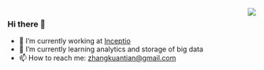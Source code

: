 <img align="right" src="https://github-readme-stats.vercel.app/api?username=zhangkuantian&show_icons=true&theme=radical&include_all_commits=true" />

### Hi there 👋

- 🔭 I’m currently working at [Inceptio](https://en.inceptio.ai/)
- 🌱 I’m currently learning analytics and storage of big data
- 📫 How to reach me: zhangkuantian@gmail.com
